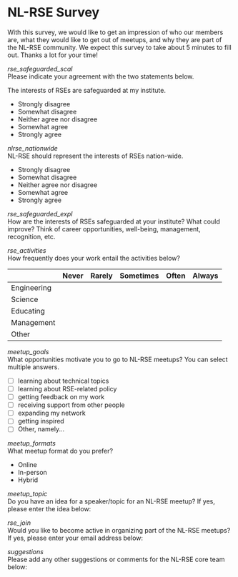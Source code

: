 # NL-RSE Survey

With this survey, we would like to get an impression of who our members are, what they would like to get out of meetups, and why they are part of the NL-RSE community. We expect this survey to take about 5 minutes to fill out. Thanks a lot for your time!

*rse_safeguarded_scal*  
Please indicate your agreement with the two statements below.

The interests of RSEs are safeguarded at my institute.

 - Strongly disagree
- Somewhat disagree
- Neither agree nor disagree
- Somewhat agree
- Strongly agree

*nlrse_nationwide*  
NL-RSE should represent the interests of RSEs nation-wide.

- Strongly disagree
- Somewhat disagree
- Neither agree nor disagree
- Somewhat agree
- Strongly agree

*rse_safeguarded_expl*  
How are the interests of RSEs safeguarded at your institute? What could improve? Think of career opportunities, well-being, management, recognition, etc.


*rse_activities*  
How frequently does your work entail the activities below?

|             | Never | Rarely | Sometimes | Often | Always |
|-------------|-------|--------|-----------|-------|--------|
| Engineering |       |        |           |       |        |
| Science     |       |        |           |       |        |
| Educating   |       |        |           |       |        |
| Management  |       |        |           |       |        |
| Other       |       |        |           |       |        |


*meetup_goals*  
What opportunities motivate you to go to NL-RSE meetups? You can select multiple answers.

- [ ] learning about technical topics
- [ ] learning about RSE-related policy
- [ ] getting feedback on my work
- [ ] receiving support from other people
- [ ] expanding my network
- [ ] getting inspired
- [ ] Other, namely...

*meetup_formats*  
What meetup format do you prefer?

 - Online
 - In-person
 - Hybrid

*meetup_topic*  
Do you have an idea for a speaker/topic for an NL-RSE meetup? If yes, please enter the idea below:


*rse_join*  
Would you like to become active in organizing part of the NL-RSE meetups?   If yes, please enter your email address below:

*suggestions*  
Please add any other suggestions or comments for the NL-RSE core team below:
